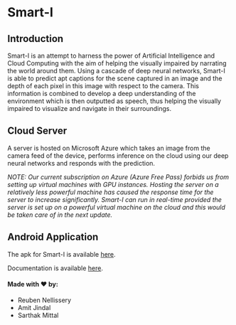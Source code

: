 # Smart-I

## Introduction
Smart-I is an attempt to harness the power of Artificial Intelligence and Cloud Computing with the aim of helping the visually impaired by narrating the world around them. Using a cascade of deep neural networks, Smart-I is able to predict apt captions for the scene captured in an image and the depth of each pixel in this image with respect to the camera. This information is combined to develop a deep understanding of the environment which is then outputted as speech, thus helping the visually impaired to visualize and navigate in their surroundings.

## Cloud Server
A server is hosted on Microsoft Azure which takes an image from the camera feed of the device, performs inference on the cloud using our deep neural networks and responds with the prediction.

*NOTE: Our current subscription on Azure (Azure Free Pass) forbids us from setting up virtual machines with GPU instances. Hosting the server on a relatively less powerful machine has caused the response time for the server to increase significantly. Smart-I can run in real-time provided the server is set up on a powerful virtual machine on the cloud and this would be taken care of in the next update.*

## Android Application
The apk for Smart-I is available [here](https://github.com/bennyhawk/CodeFunDo/raw/master/app-release.apk).

Documentation is available [here](https://github.com/bennyhawk/CodeFunDo/raw/master/Smart-I_Doc.pdf).

#### Made with ♥ by:
- Reuben Nellissery 
- Amit Jindal 
- Sarthak Mittal 
